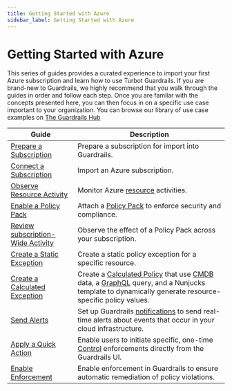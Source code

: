 ```yaml
---
title: Getting Started with Azure
sidebar_label: Getting Started with Azure
---
```


# Getting Started with Azure

This series of guides provides a curated experience to import your first Azure subscription and learn how to use Turbot Guardrails. If you are brand-new to Guardrails, we highly recommend that you walk through the guides in order and follow each step. Once you are familar with the concepts presented here, you can then focus in on a specific use case important to your organization.  You can browse our library of use case examples on [The Guardrails Hub](https://hub.guardrails.turbot.com/)

| Guide | Description
| - | - |
| [Prepare a Subscription](getting-started/getting-started-azure/prepare-subscription) | Prepare a subscription for import into Guardrails. |
| [Connect a Subscription](getting-started/getting-started-azure/connect-an-subscription) | Import an Azure subscription. |
| [Observe Resource Activity](getting-started/getting-started-azure/observe-azure-activity) | Monitor Azure [resource](/guardrails/docs/reference/glossary#resource) activities. |
| [Enable a Policy Pack](getting-azurerted/getting-started-azure/enable-policy-pack) | Attach a [Policy Pack](/guardrails/docs/concepts/policy-packs) to enforce security and compliance. |
| [Review subscription-Wide Activity](getting-started/getting-started-azure/review-subscription-wide) | Observe the effect of a Policy Pack across your subscription. |
| [Create a Static Exception](getting-started/getting-started-azure/create-static-exception) | Create a static policy exception for a specific resource. |
| [Create a Calculated Exception](getting-started/getting-started-azure/create-calculated-exception) | Create a [Calculated Policy](/guardrails/docs/reference/glossary#calculated-policy) that use [CMDB](/guardrails/docs/reference/glossary#cmdb) data, a [GraphQL](/guardrails/docs/reference/glossary#graphql) query, and a Nunjucks template to dynamically generate resource-specific policy values. |
| [Send Alerts](getting-started/getting-started-azure/send-alert-to-email) | Set up Guardrails [notifications](/guardrails/docs/reference/glossary#notifications) to send real-time alerts about events that occur in your cloud infrastructure. |
| [Apply a Quick Action](getting-started/getting-started-azure/apply-quick-action) | Enable users to initiate specific, one-time [Control](/guardrails/docs/reference/glossary#control) enforcements directly from the Guardrails UI. |
| [Enable Enforcement](getting-started/getting-started-azure/enable-enforcement) | Enable enforcement in Guardrails to ensure automatic remediation of policy violations. |